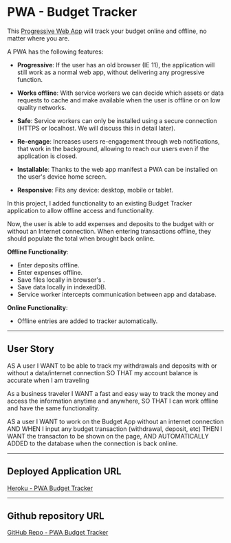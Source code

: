 # PWA - Budget Tracker

This [Progressive Web App](https://developer.mozilla.org/en-US/docs/Web/Progressive_web_apps) will track your budget online and offline, no matter where you are.

A PWA has the following features:

* __Progressive__: If the user has an old browser (IE 11), the application will still work as a normal web app, without delivering any progressive function.

* __Works offline__: With service workers we can decide which assets or data requests to cache and make available when the user is offline or on low quality networks.

* __Safe__: Service workers can only be installed using a secure connection (HTTPS or localhost. We will discuss this in detail later).

* __Re-engage__: Increases users re-engagement through web notifications, that work in the background, allowing to reach our users even if the application is closed.

* __Installable__: Thanks to the web app manifest a PWA can be installed on the user's device home screen.

* __Responsive__: Fits any device: desktop, mobile or tablet.

In this project, I added functionality to an existing Budget Tracker application to allow offline access and functionality.

Now, the user is able to add expenses and deposits to the budget with or without an Internet connection. When entering transactions offline, they should populate the total when brought back online.

__Offline Functionality__:

  * Enter deposits offline.
  * Enter expenses offline.
  * Save files locally in browser's .
  * Save data locally in indexedDB.
  * Service worker intercepts communication between app and database. 

__Online Functionality__:

  * Offline entries are added to tracker automatically.

- - -
## User Story

AS A user
I WANT to be able to track my withdrawals and deposits with or without a data/internet connection
SO THAT my account balance is accurate when I am traveling

As a business traveler
I WANT a fast and easy way to track the money and access the information anytime and anywhere, 
SO THAT I can work offline and have the same functionality.

AS a user 
I WANT to work on the Budget App without an internet connection
AND WHEN I input any budget transaction (withdrawal, deposit, etc)
THEN I WANT the transacton to be shown on the page, 
AND AUTOMATICALLY ADDED to the database when the connection is back online.

- - -

## Deployed Application URL 

[Heroku - PWA Budget Tracker](https://the-budget-tracker.herokuapp.com/)

- - -

## Github repository URL 

[GitHub Repo - PWA Budget Tracker](https://github.com/tomaspz/pwa-budget-tracker)
